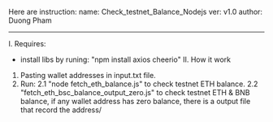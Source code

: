 Here are instruction:
name: Check_testnet_Balance_Nodejs
ver: v1.0
author: Duong Pham

---

I. Requires:

- install libs by runing: "npm install axios cheerio"
  II. How it work

1. Pasting wallet addresses in input.txt file.
2. Run:
   2.1 "node fetch_eth_balance.js" to check testnet ETH balance.
   2.2 "fetch_eth_bsc_balance_output_zero.js" to check testnet ETH & BNB balance,
   if any wallet address has zero balance, there is a output file that record the address/
